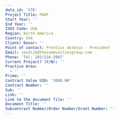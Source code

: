 ```yaml
---
data_id: '576'
Project Title: PADF
Start Year: ''
End Year: ''
ISO3 Code: USA
Region: North America
Country: USA
Client/ Donor: ''
Point of contact: Prentiss deJesus - President
Email: vandijk@thecommunitiesgroup.com
Phone: 'Tel: 202/216-2907'
Current Project? (Y/N): ''
Practice Area:
  - ''
Prime: ''
Contract Value USD: '3000.00'
Contract Number: ''
Sub: ''
Link: ''
Link to the document file: ''
Document Title: ''
Subcontract Number/Order Number/Grant Number: ''
---
```

